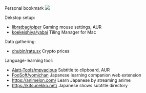 Personal bookmark
![](https://web.archive.org/web/20091027141220/http://www.geocities.com/felinicultura/cat.gif)

Dekstop setup:
- [libratbag/piper](https://github.com/libratbag/piper) Gaming mouse settings, AUR
- [koekeishiya/yabai](https://github.com/koekeishiya/yabai) Tiling Manager for Mac

Data gathering:
- [chubin/rate.sx](https://github.com/chubin/rate.sx) Crypto prices

Language-learning tool:
- [Ajatt-Tools/mpvacious](https://github.com/Ajatt-Tools/mpvacious) Subtitle to clipboard, AUR
- [FooSoft/yomichan](https://github.com/FooSoft/yomichan) Japanese learning companion web extension
- https://animelon.com/ Learn Japanese by streaming anime
- https://kitsunekko.net/ Japanese shows subtitle directory
